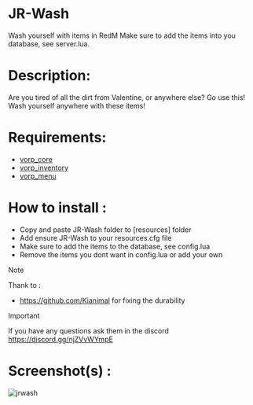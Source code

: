 # JR-Wash
 Wash yourself with items in RedM  Make sure to add the items into you database, see server.lua.

# Description:
Are you tired of all the dirt from Valentine, or anywhere else? Go use this!
Wash yourself anywhere with these items!

# Requirements:
- [vorp_core](https://github.com/VORPCORE/vorp-core-lua)
- [vorp_inventory](https://github.com/XakraD/vorp_inventory-lua)
- [vorp_menu](https://github.com/VORPCORE/vorp_menu)

# How to install :
- Copy and paste JR-Wash folder to [resources] folder
- Add ensure JR-Wash to your resources.cfg file
- Make sure to add the items to the database, see config.lua
- Remove the items you dont want in config.lua or add your own

> [!NOTE]
> Thank to :
> - https://github.com/Kianimal for fixing the durability

> [!IMPORTANT]
> If you have any questions ask them in the discord https://discord.gg/njZVvWYmpE

# Screenshot(s) :
![jrwash](https://github.com/JustRoys/JR-Wash/assets/59421443/3c196e28-fb4c-4d0c-a1e5-facd0142444d)
